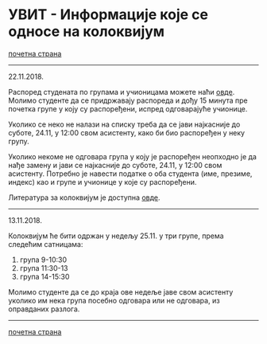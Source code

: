 # УВИТ - Информације које се односе на колоквијум

[почетна страна](../../README.md)

---

22.11.2018.

Распоред студената по групама и учионицама можете наћи [овде](klk_raspored_sedenja.pdf). Молимо студенте да се придржавају распореда и дођу 15 минута пре почетка групе у коју су распоређени, испред одговарајуће учионице.

Уколико се неко не налази на списку треба да се јави најкасније до суботе, 24.11, у 12:00 свом асистенту, како би био распоређен у неку групу. 

Уколико некоме не одговара група у коју је распоређен неопходно је да нађе замену и јави се најкасније до суботе, 24.11, у 12:00 свом асистенту. Потребно је навести податке о оба студента (име, презиме, индекс) као и групе и учионице у које су распоређени.

Литература за колоквијум је доступна [овде](Literatura.pdf).

---

13.11.2018.

Колоквијум ће бити одржан у недељу 25.11. у три групе, према следећим сатницама:
1. група 9-10:30
2. група 11:30-13
3. група 14-15:30

Молимо студенте да се до краја ове недеље јаве свом асистенту уколико им нека група посебно одговара или не одговара, из оправданих разлога.

---  

[почетна страна](../../README.md)